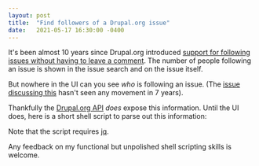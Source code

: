 ```yaml
---
layout: post
title:  "Find followers of a Drupal.org issue"
date:   2021-05-17 16:30:00 -0400
---
```

It's been almost 10 years since Drupal.org introduced [support for following issues without having to leave a comment](https://www.drupal.org/forum/general/news-and-announcements/2011-10-11/stop-subscribing-start-following).
The number of people following an issue is shown in the issue search and on the issue itself.

But nowhere in the UI can you see _who_ is following an issue. (The [issue discussing this](https://www.drupal.org/project/project_issue/issues/1304558) hasn't seen any movement in 7 years).

Thankfully the [Drupal.org API](https://www.drupal.org/drupalorg/docs/apis/rest-and-other-apis) _does_ expose this information. Until the UI does, here is a short shell script to parse out this information:

<script src="https://gist.github.com/timplunkett/9b66e6fcd6d07f767c0a3e8167166e29.js"></script>

Note that the script requires [jq](https://stedolan.github.io/jq/).

Any feedback on my functional but unpolished shell scripting skills is welcome.
